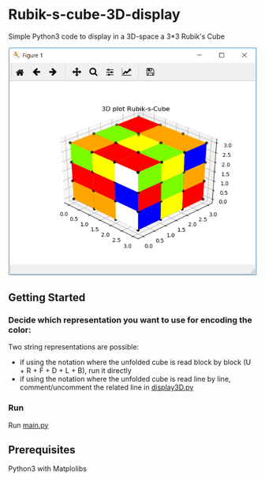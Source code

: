 # Rubik-s-cube-3D-display

Simple Python3 code to display in a 3D-space a 3*3 Rubik's Cube

![Expected 3D plot](Capture.png)

## Getting Started

### Decide which representation you want to use for encoding the color:
Two string representations are possible:
- if using the notation where the unfolded cube is read block by block (U + R + F + D + L + B), run it directly
- if using the notation where the unfolded cube is read line by line, comment/uncomment the related line in [display3D.py](display3D.py)

### Run
Run [main.py](main.py)

## Prerequisites

Python3 with Matplolibs
